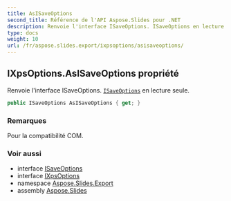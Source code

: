 ```yaml
---
title: AsISaveOptions
second_title: Référence de l'API Aspose.Slides pour .NET
description: Renvoie l'interface ISaveOptions. ISaveOptions en lecture seule aspose.slides.export/isaveoptions.
type: docs
weight: 10
url: /fr/aspose.slides.export/ixpsoptions/asisaveoptions/
---
```


## IXpsOptions.AsISaveOptions propriété

Renvoie l'interface ISaveOptions. [`ISaveOptions`](../../isaveoptions) en lecture seule.

```csharp
public ISaveOptions AsISaveOptions { get; }
```

### Remarques

Pour la compatibilité COM.

### Voir aussi

* interface [ISaveOptions](../../isaveoptions)
* interface [IXpsOptions](../../ixpsoptions)
* namespace [Aspose.Slides.Export](../../ixpsoptions)
* assembly [Aspose.Slides](../../../)

<!-- NE PAS MODIFIER : généré par xmldocmd pour Aspose.Slides.dll -->
